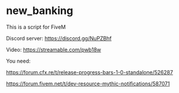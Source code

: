 # new_banking
This is a script for FiveM

Discord server: https://discord.gg/NuPZBhf

Video: https://streamable.com/pwb18w

You need:

https://forum.cfx.re/t/release-progress-bars-1-0-standalone/526287

https://forum.fivem.net/t/dev-resource-mythic-notifications/587071
